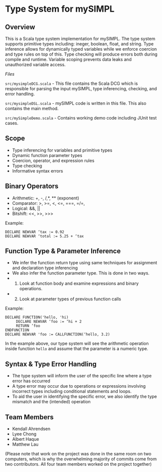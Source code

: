 Type System for mySIMPL
=========

Overview
----
This is a Scala type system implementation for mySIMPL. The type system supports primitive types including: ineger, boolean, float, and string. Type inference allows for dynamically typed variables while we enforce coercion and type rules on top of this. Type checking will produce errors both during compile and runtime. Variable scoping prevents data leaks and unauthorized variable access.

*Files*

`src/mysimpleDCG.scala` - This file contains the Scala DCG which is responsible for parsing the input mySIMPL, type inferencing, checking, and error handling.

`src/mysimpleDSL.scala` - mySIMPL code is written in this file. This also contains the main method.

`src/mySimpleDemo.scala` - Contains working demo code including JUnit test cases.

Scope
----
* Type inferencing for variables and primitive types
* Dynamic function parameter types
* Coercion, operator, and expression rules
* Type checking
* Informative syntax errors

Binary Operators
----
* Arithmetic: +, -, /,\*, \*\* (exponent)
* Comparator: >, >=, <, <=, ===, =/=, 
* Logical: &&, ||
* Bitshift: <<, >>, >>>

Example:
```
DECLARE NEWVAR ‘tax := 0.92
DECLARE NEWVAR ‘total := 5.25 + ‘tax
```

Function Type &amp; Parameter Inference
----
* We infer the function return type using same techniques for assignment and declaration type inferencing
* We also infer the function parameter type. This is done in two ways.
* 1) Look at function body and examine expressions and binary operations.
* 2) Look at parameter types of previous function calls

Example:
```
DECLARE FUNCTION('hello, 'hi)
     DECLARE NEWVAR ‘foo := ‘hi + 2
     RETURN ‘foo
ENDFUNCTION
DECLARE NEWVAR 'foo := CALLFUNCTION(‘hello, 3.2)
```

In the example above, our type system will see the arithmetic operation inside function `hello` and assume that the parameter is a numeric type.

Syntax &amp; Type Error Handling
----
* The type system will inform the user of the specific line where a type error has occurred
* A type error may occur due to operations or expressions involving incorrect types including conditional statements and loops.
* To aid the user in identifying the specific error, we also identify the type mismatch and the (intended) operation


Team Members
----
* Kendall Ahrendsen
* Lyee Chong
* Albert Haque
* Matthew Lau

(Please note that work on the project was done in the same room on two computers, which is why the overwhelming majority of commits come from two contributors. All four team members worked on the project together) 
